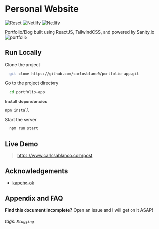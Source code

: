 
# Personal Website

![Resct](https://img.shields.io/badge/react-%2320232a.svg?style=for-the-badge&logo=react&logoColor=%2361DAFB)
![Netlify](https://img.shields.io/badge/Netlify-00C7B7?style=for-the-badge&logo=netlify&logoColor=white)
![Netlify](https://img.shields.io/badge/tailwindcss-%2338B2AC.svg?style=for-the-badge&logo=tailwind-css&logoColor=white)

Portfolio/Blog built using ReactJS, TailwindCSS, and powered by Sanity.io
![portfolio](portfolio-gif.gif)

## Run Locally

Clone the project

```bash
  git clone https://github.com/carlosblanc0/portfolio-app.git
```

Go to the project directory

```bash
  cd portfolio-app
```

Install dependencies

```bash
npm install 
```

Start the server

```bash
  npm run start
```
 
 ## Live Demo
>  https://www.carlosablanco.com/post


## Acknowledgements

 - [kapehe-ok](https://github.com/kapehe-ok)


## Appendix and FAQ

**Find this document incomplete?** Open an issue and I will get on it ASAP!

###### tags: `Blogging` 

  
